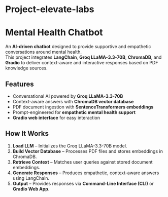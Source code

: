# Project-elevate-labs
# Mental Health Chatbot  
An **AI-driven chatbot** designed to provide supportive and empathetic conversations around mental health.  
This project integrates **LangChain**, **Groq LLaMA-3.3-70B**, **ChromaDB**, and **Gradio** to deliver context-aware and interactive responses based on PDF knowledge sources.  
##  Features  
- Conversational AI powered by **Groq LLaMA-3.3-70B**  
- Context-aware answers with **ChromaDB vector database**  
- PDF document ingestion with **SentenceTransformers embeddings**  
- Prompt-engineered for **empathetic mental health support**  
- **Gradio web interface** for easy interaction  
## How It Works  
1. **Load LLM** – Initializes the Groq LLaMA-3.3-70B model.  
2. **Build Vector Database** – Processes PDF files and stores embeddings in ChromaDB.  
3. **Retrieve Context** – Matches user queries against stored document embeddings.  
4. **Generate Responses** – Produces empathetic, context-aware answers using LangChain.  
5. **Output** – Provides responses via **Command-Line Interface (CLI)** or **Gradio Web App**.  
